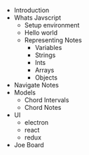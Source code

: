 * Introduction
* Whats Javscript
  * Setup environment
  * Hello world
  * Representing Notes
    * Variables
    * Strings
    * Ints
    * Arrays
    * Objects
* Navigate Notes
* Models
  * Chord Intervals
  * Chord Notes
* UI
  * electron
  * react
  * redux
* Joe Board
